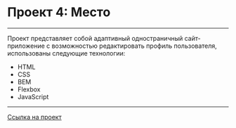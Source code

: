 # Проект 4: Место
---

Проект представляет собой адаптивный одностраничный сайт-приложение с возможностью редактировать профиль пользователя, использованы следующие технологии:

* HTML
* CSS
* BEM
* Flexbox
* JavaScript

---
[Ссылка на проект](https://stxhm.github.io/mesto/index.html)